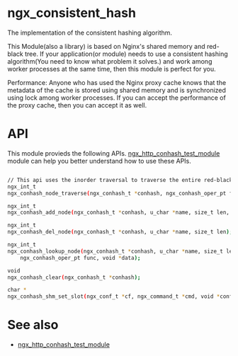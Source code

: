 ngx_consistent_hash
========

The implementation of the consistent hashing algorithm.

This Module(also a library) is based on Nginx's shared memory and red-black tree. If your application(or module) needs to use a consistent hashing algorithm(You need to know what problem it solves.) and work among worker processes at the same time, then this module is perfect for you.

Performance: Anyone who has used the Nginx proxy cache knows that the metadata of the cache is stored using shared memory and is synchronized using lock among worker processes. If you can accept the performance of the proxy cache, then you can accept it as well.

API
========

This module provieds the following APIs. [ngx_http_conhash_test_module][] module can help you better understand how to use these APIs.

```bash

// This api uses the inorder traversal to traverse the entire red-black tree. Please use cauation if the number of nodes is large.
ngx_int_t 
ngx_conhash_node_traverse(ngx_conhash_t *conhash, ngx_conhash_oper_pt func, void *data);

ngx_int_t 
ngx_conhash_add_node(ngx_conhash_t *conhash, u_char *name, size_t len, void *data);

ngx_int_t 
ngx_conhash_del_node(ngx_conhash_t *conhash, u_char *name, size_t len);

ngx_int_t 
ngx_conhash_lookup_node(ngx_conhash_t *conhash, u_char *name, size_t len,
    ngx_conhash_oper_pt func, void *data);

void 
ngx_conhash_clear(ngx_conhash_t *conhash);

char *
ngx_conhash_shm_set_slot(ngx_conf_t *cf, ngx_command_t *cmd, void *conf);

```

See also
========
* [ngx_http_conhash_test_module][]

[ngx_http_conhash_test_module]: https://github.com/agile6v/ngx_http_conhash_test_module

